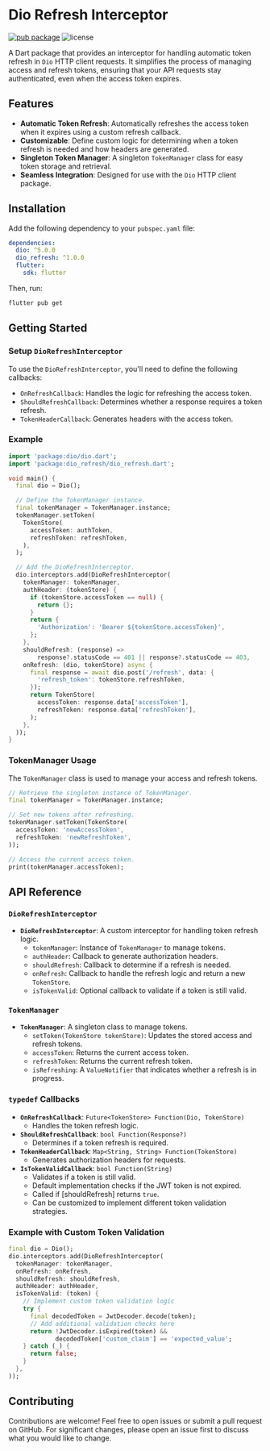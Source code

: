 # Dio Refresh Interceptor

[![pub package](https://img.shields.io/pub/v/dio_refresh.svg)](https://pub.dev/packages/dio_refresh)
![license](https://img.shields.io/github/license/iamdipanshusingh/dio_refresh.svg)

A Dart package that provides an interceptor for handling automatic token refresh in `Dio` HTTP client requests. It simplifies the process of managing access and refresh tokens, ensuring that your API requests stay authenticated, even when the access token expires.

## Features

- **Automatic Token Refresh**: Automatically refreshes the access token when it expires using a custom refresh callback.
- **Customizable**: Define custom logic for determining when a token refresh is needed and how headers are generated.
- **Singleton Token Manager**: A singleton `TokenManager` class for easy token storage and retrieval.
- **Seamless Integration**: Designed for use with the `Dio` HTTP client package.

## Installation

Add the following dependency to your `pubspec.yaml` file:

```yaml
dependencies:
  dio: ^5.0.0
  dio_refresh: ^1.0.0
  flutter:
    sdk: flutter
```

Then, run:

```bash
flutter pub get
```

## Getting Started

### Setup `DioRefreshInterceptor`

To use the `DioRefreshInterceptor`, you'll need to define the following callbacks:

- `OnRefreshCallback`: Handles the logic for refreshing the access token.
- `ShouldRefreshCallback`: Determines whether a response requires a token refresh.
- `TokenHeaderCallback`: Generates headers with the access token.

### Example

```dart
import 'package:dio/dio.dart';
import 'package:dio_refresh/dio_refresh.dart';

void main() {
  final dio = Dio();

  // Define the TokenManager instance.
  final tokenManager = TokenManager.instance;
  tokenManager.setToken(
    TokenStore(
      accessToken: authToken,
      refreshToken: refreshToken,
    ),
  );

  // Add the DioRefreshInterceptor.
  dio.interceptors.add(DioRefreshInterceptor(
    tokenManager: tokenManager,
    authHeader: (tokenStore) {
      if (tokenStore.accessToken == null) {
        return {};
      }
      return {
        'Authorization': 'Bearer ${tokenStore.accessToken}',
      };
    },
    shouldRefresh: (response) =>
        response?.statusCode == 401 || response?.statusCode == 403,
    onRefresh: (dio, tokenStore) async {
      final response = await dio.post('/refresh', data: {
        'refresh_token': tokenStore.refreshToken,
      });
      return TokenStore(
        accessToken: response.data['accessToken'],
        refreshToken: response.data['refreshToken'],
      );
    },
  ));
}
```

### TokenManager Usage

The `TokenManager` class is used to manage your access and refresh tokens.

```dart
// Retrieve the singleton instance of TokenManager.
final tokenManager = TokenManager.instance;

// Set new tokens after refreshing.
tokenManager.setToken(TokenStore(
  accessToken: 'newAccessToken',
  refreshToken: 'newRefreshToken',
));

// Access the current access token.
print(tokenManager.accessToken);
```

## API Reference

### `DioRefreshInterceptor`

- **`DioRefreshInterceptor`**: A custom interceptor for handling token refresh logic.
    - `tokenManager`: Instance of `TokenManager` to manage tokens.
    - `authHeader`: Callback to generate authorization headers.
    - `shouldRefresh`: Callback to determine if a refresh is needed.
    - `onRefresh`: Callback to handle the refresh logic and return a new `TokenStore`.
    - `isTokenValid`: Optional callback to validate if a token is still valid.

### `TokenManager`

- **`TokenManager`**: A singleton class to manage tokens.
    - `setToken(TokenStore tokenStore)`: Updates the stored access and refresh tokens.
    - `accessToken`: Returns the current access token.
    - `refreshToken`: Returns the current refresh token.
    - `isRefreshing`: A `ValueNotifier` that indicates whether a refresh is in progress.

### `typedef` Callbacks

- **`OnRefreshCallback`**: `Future<TokenStore> Function(Dio, TokenStore)`
    - Handles the token refresh logic.
- **`ShouldRefreshCallback`**: `bool Function(Response?)`
    - Determines if a token refresh is required.
- **`TokenHeaderCallback`**: `Map<String, String> Function(TokenStore)`
    - Generates authorization headers for requests.
- **`IsTokenValidCallback`**: `bool Function(String)`
    - Validates if a token is still valid.
    - Default implementation checks if the JWT token is not expired.
    - Called if [shouldRefresh] returns `true`.
    - Can be customized to implement different token validation strategies.

### Example with Custom Token Validation

```dart
final dio = Dio();
dio.interceptors.add(DioRefreshInterceptor(
  tokenManager: tokenManager,
  onRefresh: onRefresh,
  shouldRefresh: shouldRefresh,
  authHeader: authHeader,
  isTokenValid: (token) {
    // Implement custom token validation logic
    try {
      final decodedToken = JwtDecoder.decode(token);
      // Add additional validation checks here
      return !JwtDecoder.isExpired(token) && 
             decodedToken['custom_claim'] == 'expected_value';
    } catch (_) {
      return false;
    }
  },
));
```

## Contributing

Contributions are welcome! Feel free to open issues or submit a pull request on GitHub. For significant changes, please open an issue first to discuss what you would like to change.
